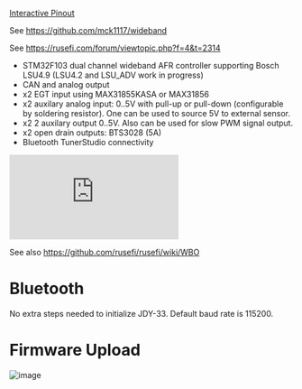 [Interactive Pinout](https://rusefi.com/docs/pinouts/lambda-x2/)


See https://github.com/mck1117/wideband

See https://rusefi.com/forum/viewtopic.php?f=4&t=2314



* STM32F103 dual channel wideband AFR controller supporting Bosch LSU4.9 (LSU4.2 and LSU_ADV work in progress)
* CAN and analog output
* x2 EGT input using MAX31855KASA or MAX31856
* x2 auxilary analog input: 0..5V with pull-up or pull-down (configurable by soldering resistor). One can be used to source 5V to external sensor.
* x2 2 auxilary output 0..5V. Also can be used for slow PWM signal output.
* x2 open drain outputs: BTS3028 (5A)
* Bluetooth TunerStudio connectivity

![x](https://rusefi.com/forum/download/file.php?id=9478)


See also https://github.com/rusefi/rusefi/wiki/WBO

# Bluetooth
No extra steps needed to initialize JDY-33.
Default baud rate is 115200.


# Firmware Upload

![image](https://user-images.githubusercontent.com/48498823/208742019-953c3ffc-588c-409b-8e2a-7ff916e8f506.png)
